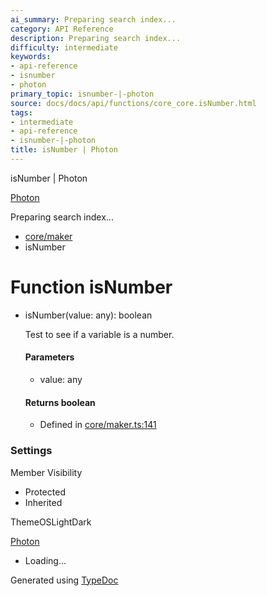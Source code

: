 ```yaml
---
ai_summary: Preparing search index...
category: API Reference
description: Preparing search index...
difficulty: intermediate
keywords:
- api-reference
- isnumber
- photon
primary_topic: isnumber-|-photon
source: docs/docs/api/functions/core_core.isNumber.html
tags:
- intermediate
- api-reference
- isnumber-|-photon
title: isNumber | Photon
---
```

isNumber | Photon

[Photon](../index.md)




Preparing search index...

* [core/maker](../modules/core_core.md)
* isNumber

# Function isNumber

* isNumber(value: any): boolean

  Test to see if a variable is a number.

  #### Parameters

  + value: any

  #### Returns boolean

  + Defined in [core/maker.ts:141](https://github.com/mwhite454/photon/blob/main/packages/photon/src/core/maker.ts#L141)

### Settings

Member Visibility

* Protected
* Inherited

ThemeOSLightDark

[Photon](../index.md)

* Loading...

Generated using [TypeDoc](https://typedoc.org/)

